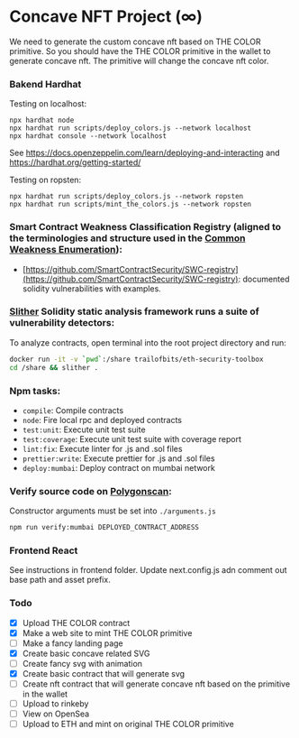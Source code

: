 # Concave NFT Project (∞)

We need to generate the custom concave nft based on THE COLOR primitive. So you should have the THE COLOR primitive in the wallet to generate concave nft. The primitive will change the concave nft color.

### Bakend Hardhat

Testing on localhost:

```
npx hardhat node
npx hardhat run scripts/deploy_colors.js --network localhost
npx hardhat console --network localhost
```

See https://docs.openzeppelin.com/learn/deploying-and-interacting
and https://hardhat.org/getting-started/

Testing on ropsten:

```
npx hardhat run scripts/deploy_colors.js --network ropsten
npx hardhat run scripts/mint_the_colors.js --network ropsten
```

### Smart Contract Weakness Classification Registry (aligned to the terminologies and structure used in the [Common Weakness Enumeration](https://cwe.mitre.org)):

- [https://github.com/SmartContractSecurity/SWC-registry](https://github.com/SmartContractSecurity/SWC-registry): documented solidity vulnerabilities with examples.

### [Slither](https://github.com/crytic/slither) Solidity static analysis framework runs a suite of vulnerability detectors:

To analyze contracts, open terminal into the root project directory and run:

```bash
docker run -it -v `pwd`:/share trailofbits/eth-security-toolbox
cd /share && slither .
```

### Npm tasks:

- `compile`: Compile contracts
- `node`: Fire local rpc and deployed contracts
- `test:unit`: Execute unit test suite
- `test:coverage`: Execute unit test suite with coverage report
- `lint:fix`: Execute linter for .js and .sol files
- `prettier:write`: Execute prettier for .js and .sol files
- `deploy:mumbai`: Deploy contract on mumbai network

### Verify source code on [Polygonscan](https://mumbai.polygonscan.com):

Constructor arguments must be set into `./arguments.js`

```bash
npm run verify:mumbai DEPLOYED_CONTRACT_ADDRESS
```
### Frontend React

See instructions in frontend folder. Update next.config.js adn comment out base path and asset prefix.

### Todo

 - [x] Upload THE COLOR contract
 - [x] Make a web site to mint THE COLOR primitive
 - [ ] Make a fancy landing page
 - [x] Create basic concave related SVG
 - [ ] Create fancy svg with animation
 - [x] Create basic contract that will generate svg
 - [ ] Create nft contract that will generate concave nft based on the primitive in the wallet
 - [ ] Upload to rinkeby
 - [ ] View on OpenSea
 - [ ] Upload to ETH and mint on original THE COLOR primitive
